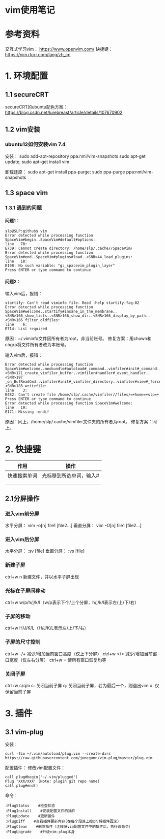 # vim使用笔记

# 参考资料

交互式学习vim：  https://www.openvim.com/
快捷键：  https://vim.rtorr.com/lang/zh_cn

# 1. 环境配置

## 1.1 secureCRT

secureCRT的ubuntu配色方案：
https://blog.csdn.net/lurebreast/article/details/107670902

## 1.2 vim安装

### ubuntu12如何安装vim 7.4

安装：
sudo add-apt-repository ppa:nmi/vim-snapshots
sudo apt-get update; sudo apt-get install vim

卸载还原：
sudo apt-get install ppa-purge; sudo ppa-purge ppa:nmi/vim-snapshots

## 1.3 space vim

### 1.3.1 遇到的问题

#### 问题1：
```
slp@SLP:github$ vim
Error detected while processing function SpaceVim#begin..SpaceVim#default#options:
line   70:
E739: Cannot create directory: /home/slp/.cache//SpaceVim/
Error detected while processing function SpaceVim#end..SpaceVim#plugins#load..<SNR>44_load_plugins:
line   18:
E108: No such variable: "g:_spacevim_plugin_layer"
Press ENTER or type command to continue
```

#### 问题2：

输入vim后，报错：
```
startify: Can't read viminfo file. Read :help startify-faq-02
Error detected while processing function SpaceVim#welcome..startify#insane_in_the_membrane..<SNR>166_show_lists..<SNR>166_show_dir..<SNR>166_display_by_path..<SNR>166_filter_oldfiles:
line    6:
E714: List required
```
原因：~/.viminfo文件因所有者为root，非当前账号。
修复方案：用chown和chgrp将文件所有者改为本账号。

输入vim后，报错：
```
Error detected while processing function SpaceVim#welcome..neobundle#autoload#_command..vimfiler#init#_command..vimfiler#init#_start..<SNR>171_create_vimfiler_buffer..vimfiler#handler#_event_handler..<SNR>197
_on_BufReadCmd..vimfiler#init#_vimfiler_directory..vimfiler#view#_force_redraw_all_vimfiler..vimfiler#view#_force_redraw_screen..<SNR>183_writefile:
line    3:
E482: Can't create file /home/slp/.cache/vimfiler//files/=+home=+slp=+
Press ENTER or type command to continue
Error detected while processing function SpaceVim#welcome:
line   19:
E171: Missing :endif
```
原因：同上，/home/slp/.cache/vimfiler文件夹的所有者为root。
修复方案：同上。

# 2. 快捷键

| 作用         | 操作                    |
| ------------ | ----------------------- |
| 快速搜索单词 | 光标移到所选单词，输入# |
|              |                         |
|              |                         |

## 2.1分屏操作
### 进入vim前分屏
水平分屏：
vim -o[n] file1 [file2...]
垂直分屏：
vim -O[n] file1 [file2...]

### 进入vim后分屏
水平分屏：
:sv [file]
垂直分屏：
:vs [file]

### 新建子屏

ctrl+w n 新建文件，并以水平子屏出现

### 光标在子屏间移动
ctrl+w  w/p/h/j/k/l（w/p表示下个/上个分屏，h/j/k/l表示左/上/下/右）

### 子屏的移动
ctrl+w  H/J/K/L（H/J/K/L表示左/上/下/右）

### 子屏的尺寸控制
ctrl+w -/+ 减少/增加当前窗口高度（仅上下分屏）
ctrl+w >/< 减少/增加当前窗口宽度（仅左右分屏）
ctrl+w = 使所有窗口恢复均等

### 关闭子屏
ctrl+w c/q/o
c: 关闭当前子屏
q: 关闭当前子屏，若为最后一个，则退出vim
o: 仅保留当前子屏

# 3. 插件

## 3.1 vim-plug

安装：
```
curl -fLo ~/.vim/autoload/plug.vim --create-dirs https://raw.githubusercontent.com/junegunn/vim-plug/master/plug.vim
```

配置插件：
修改vim配置文件：
```
call plug#begin('~/.vim/plugged')
Plug 'XXX/XXX' (Note: plugin git repo name)
call plug#end()
```

命令：
```
:PlugStatus    #检查状态
:PlugInstall    #安装配置文件的插件
:PlugUpdate    #更新插件
:PlugDiff    #查看插件更新内容(在每个段落上按x可将插件回滚)
:PlugClean    #删除插件（注释掉vim配置文件中的插件后，执行该命令）
:PlugUpgrade    #升级vim-plug本身
```
